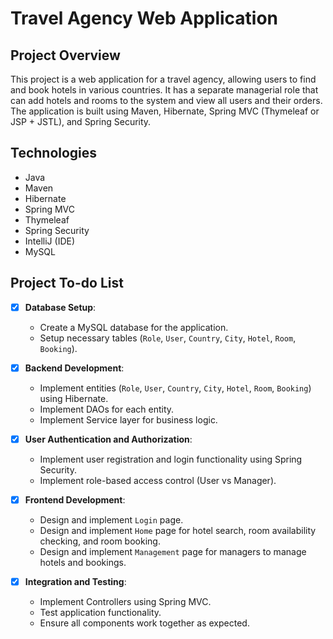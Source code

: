 # Travel Agency Web Application

## Project Overview
This project is a web application for a travel agency, allowing users to find and book hotels in various countries. It has a separate managerial role that can add hotels and rooms to the system and view all users and their orders. The application is built using Maven, Hibernate, Spring MVC (Thymeleaf or JSP + JSTL), and Spring Security.
## Technologies
- Java
- Maven
- Hibernate
- Spring MVC 
- Thymeleaf
- Spring Security
- IntelliJ (IDE)
- MySQL

## Project To-do List

- [x] **Database Setup**:
    - Create a MySQL database for the application.
    - Setup necessary tables (`Role`, `User`, `Country`, `City`, `Hotel`, `Room`, `Booking`).

- [x] **Backend Development**:
    - Implement entities (`Role`, `User`, `Country`, `City`, `Hotel`, `Room`, `Booking`) using Hibernate.
    - Implement DAOs for each entity.
    - Implement Service layer for business logic.

- [x] **User Authentication and Authorization**:
    - Implement user registration and login functionality using Spring Security.
    - Implement role-based access control (User vs Manager).

- [x] **Frontend Development**:
    - Design and implement `Login` page.
    - Design and implement `Home` page for hotel search, room availability checking, and room booking.
    - Design and implement `Management` page for managers to manage hotels and bookings.

- [x] **Integration and Testing**:
    - Implement Controllers using Spring MVC.
    - Test application functionality.
    - Ensure all components work together as expected.
